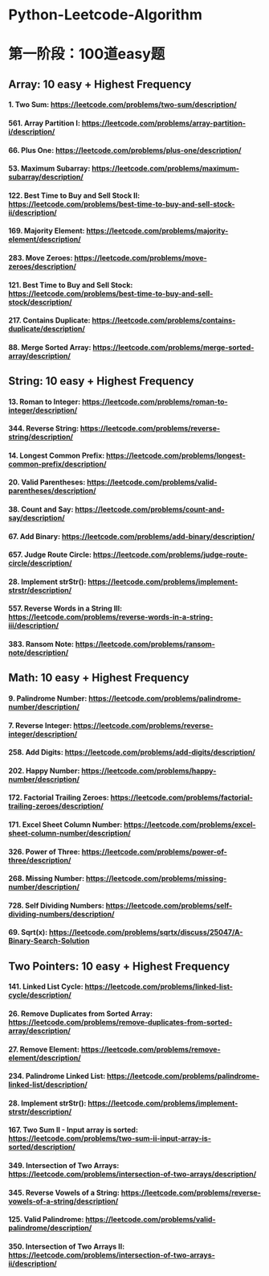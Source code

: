 # Python-Leetcode-Algorithm

# 第一阶段：100道easy题

## Array: 10 easy + Highest Frequency
#### 1. Two Sum: https://leetcode.com/problems/two-sum/description/
#### 561. Array Partition I: https://leetcode.com/problems/array-partition-i/description/
#### 66. Plus One: https://leetcode.com/problems/plus-one/description/
#### 53. Maximum Subarray: https://leetcode.com/problems/maximum-subarray/description/
#### 122. Best Time to Buy and Sell Stock II: https://leetcode.com/problems/best-time-to-buy-and-sell-stock-ii/description/
#### 169. Majority Element: https://leetcode.com/problems/majority-element/description/
#### 283. Move Zeroes: https://leetcode.com/problems/move-zeroes/description/
#### 121. Best Time to Buy and Sell Stock: https://leetcode.com/problems/best-time-to-buy-and-sell-stock/description/
#### 217. Contains Duplicate: https://leetcode.com/problems/contains-duplicate/description/
#### 88. Merge Sorted Array: https://leetcode.com/problems/merge-sorted-array/description/


## String: 10 easy + Highest Frequency
#### 13. Roman to Integer: https://leetcode.com/problems/roman-to-integer/description/
#### 344. Reverse String: https://leetcode.com/problems/reverse-string/description/
#### 14. Longest Common Prefix: https://leetcode.com/problems/longest-common-prefix/description/
#### 20. Valid Parentheses: https://leetcode.com/problems/valid-parentheses/description/
#### 38. Count and Say: https://leetcode.com/problems/count-and-say/description/
#### 67. Add Binary: https://leetcode.com/problems/add-binary/description/
#### 657. Judge Route Circle: https://leetcode.com/problems/judge-route-circle/description/
#### 28. Implement strStr(): https://leetcode.com/problems/implement-strstr/description/
#### 557. Reverse Words in a String III: https://leetcode.com/problems/reverse-words-in-a-string-iii/description/
#### 383. Ransom Note: https://leetcode.com/problems/ransom-note/description/


## Math: 10 easy + Highest Frequency
#### 9. Palindrome Number: https://leetcode.com/problems/palindrome-number/description/
#### 7. Reverse Integer: https://leetcode.com/problems/reverse-integer/description/
#### 258. Add Digits: https://leetcode.com/problems/add-digits/description/
#### 202. Happy Number: https://leetcode.com/problems/happy-number/description/
#### 172. Factorial Trailing Zeroes: https://leetcode.com/problems/factorial-trailing-zeroes/description/
#### 171. Excel Sheet Column Number: https://leetcode.com/problems/excel-sheet-column-number/description/
#### 326. Power of Three: https://leetcode.com/problems/power-of-three/description/
#### 268. Missing Number: https://leetcode.com/problems/missing-number/description/
#### 728. Self Dividing Numbers: https://leetcode.com/problems/self-dividing-numbers/description/
#### 69. Sqrt(x): https://leetcode.com/problems/sqrtx/discuss/25047/A-Binary-Search-Solution

## Two Pointers: 10 easy + Highest Frequency
#### 141. Linked List Cycle: https://leetcode.com/problems/linked-list-cycle/description/
#### 26. Remove Duplicates from Sorted Array: https://leetcode.com/problems/remove-duplicates-from-sorted-array/description/
#### 27. Remove Element: https://leetcode.com/problems/remove-element/description/
#### 234. Palindrome Linked List: https://leetcode.com/problems/palindrome-linked-list/description/
#### 28. Implement strStr(): https://leetcode.com/problems/implement-strstr/description/
#### 167. Two Sum II - Input array is sorted: https://leetcode.com/problems/two-sum-ii-input-array-is-sorted/description/
#### 349. Intersection of Two Arrays: https://leetcode.com/problems/intersection-of-two-arrays/description/
#### 345. Reverse Vowels of a String: https://leetcode.com/problems/reverse-vowels-of-a-string/description/
#### 125. Valid Palindrome: https://leetcode.com/problems/valid-palindrome/description/
#### 350. Intersection of Two Arrays II: https://leetcode.com/problems/intersection-of-two-arrays-ii/description/







